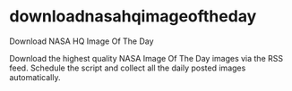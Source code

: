 # downloadnasahqimageoftheday
Download NASA HQ Image Of The Day

Download the highest quality NASA Image Of The Day images via the RSS feed. Schedule the script and collect all the daily posted images automatically.
